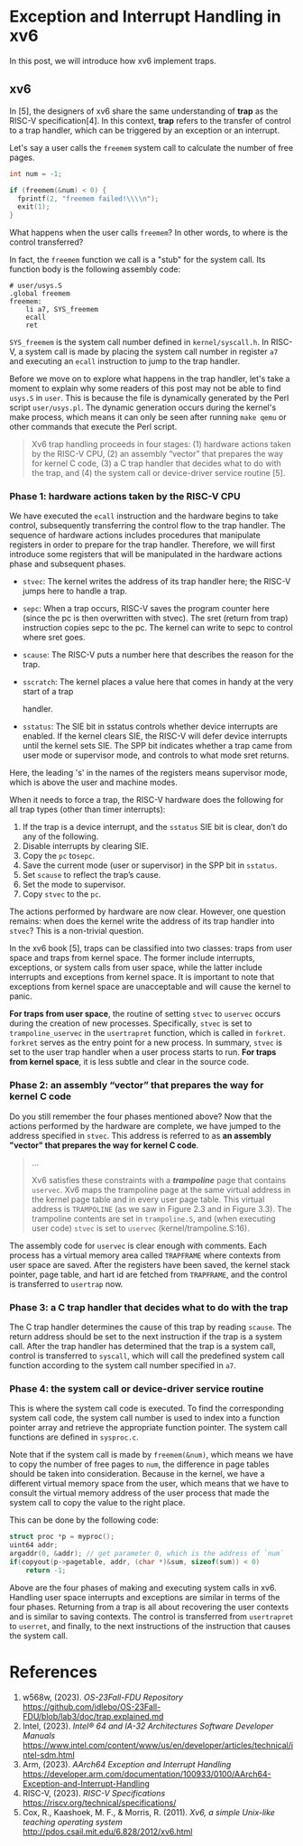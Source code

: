 # Exception and Interrupt Handling in xv6

In this post, we will introduce how xv6 implement traps.

## xv6

In [5], the designers of xv6 share the same understanding of **trap** as the RISC-V specification[4]. In this context, **trap** refers to the transfer of control to a trap handler, which can be triggered by an exception or an interrupt.

Let's say a user calls the `freemem` system call to calculate the number of free pages.

```c
int num = -1;

if (freemem(&num) < 0) {
  fprintf(2, "freemem failed!\\\\n");
  exit(1);
}
```

What happens when the user calls `freemem`? In other words, to where is the control transferred?

In fact, the `freemem` function we call is a "stub" for the system call. Its function body is the following assembly code:

```assembly
# user/usys.S
.global freemem
freemem:
	li a7, SYS_freemem
	ecall
	ret
```

`SYS_freemem` is the system call number defined in `kernel/syscall.h`. In RISC-V, a system call is made by placing the system call number in register `a7` and executing an `ecall` instruction to jump to the trap handler.

Before we move on to explore what happens in the trap handler, let's take a moment to explain why some readers of this post may not be able to find `usys.S` in `user`. This is because the file is dynamically generated by the Perl script `user/usys.pl`. The dynamic generation occurs during the kernel's make process, which means it can only be seen after running `make qemu` or other commands that execute the Perl script.

> Xv6 trap handling proceeds in four stages: (1) hardware actions taken by the RISC-V CPU, (2) an assembly “vector” that prepares the way for kernel C code, (3) a C trap handler that decides what to do with the trap, and (4) the system call or device-driver service routine [5].

### Phase 1: hardware actions taken by the RISC-V CPU

We have executed the `ecall` instruction and the hardware begins to take control, subsequently transferring the control flow to the trap handler. The sequence of hardware actions includes procedures that manipulate registers in order to prepare for the trap handler. Therefore, we will first introduce some registers that will be manipulated in the hardware actions phase and subsequent phases.

- `stvec`: The kernel writes the address of its trap handler here; the RISC-V jumps here to handle a trap.

- `sepc`: When a trap occurs, RISC-V saves the program counter here (since the pc is then overwritten with stvec). The sret (return from trap) instruction copies sepc to the pc. The kernel can write to sepc to control where sret goes.

- `scause`: The RISC-V puts a number here that describes the reason for the trap.

- `sscratch`: The kernel places a value here that comes in handy at the very start of a trap

  handler.

- `sstatus`: The SIE bit in sstatus controls whether device interrupts are enabled. If the kernel clears SIE, the RISC-V will defer device interrupts until the kernel sets SIE. The SPP bit indicates whether a trap came from user mode or supervisor mode, and controls to what mode sret returns.

Here, the leading 's' in the names of the registers means supervisor mode, which is above the user and machine modes.

When it needs to force a trap, the RISC-V hardware does the following for all trap types (other than timer interrupts):

1. If the trap is a device interrupt, and the `sstatus` SIE bit is clear, don’t do any of the following.
2. Disable interrupts by clearing SIE.
3. Copy the `pc` to`sepc`.
4. Save the current mode (user or supervisor) in the SPP bit in `sstatus`.
5. Set `scause` to reflect the trap’s cause.
6. Set the mode to supervisor.
7. Copy `stvec` to the `pc`.

The actions performed by hardware are now clear. However, one question remains: when does the kernel write the address of its trap handler into `stvec`? This is a non-trivial question. 

In the xv6 book [5], traps can be classified into two classes: traps from user space and traps from kernel space. The former include interrupts, exceptions, or system calls from user space, while the latter include interrupts and exceptions from kernel space. It is important to note that exceptions from kernel space are unacceptable and will cause the kernel to panic.

**For traps from user space**, the routine of setting `stvec` to `uservec` occurs during the creation of new processes. Specifically, `stvec` is set to `trampoline_uservec` in the `usertrapret` function, which is called in `forkret`. `forkret` serves as the entry point for a new process. In summary, `stvec` is set to the user trap handler when a user process starts to run. **For traps from kernel space**, it is less subtle and clear in the source code.

### Phase 2: an assembly “vector” that prepares the way for kernel C code

Do you still remember the four phases mentioned above? Now that the actions performed by the hardware are complete, we have jumped to the address specified in `stvec`. This address is referred to as **an assembly "vector" that prepares the way for kernel C code**.

> ...
>
> Xv6 satisfies these constraints with a ***trampoline*** page that contains `uservec`. Xv6 maps the trampoline page at the same virtual address in the kernel page table and in every user page table. This virtual address is `TRAMPOLINE` (as we saw in Figure 2.3 and in Figure 3.3). The trampoline contents are set in `trampoline.S`, and (when executing user code) `stvec` is set to `uservec` (kernel/trampoline.S:16).

The assembly code for `uservec` is clear enough with comments. Each process has a virtual memory area called `TRAPFRAME` where contexts from user space are saved. After the registers have been saved, the kernel stack pointer, page table, and hart id are fetched from `TRAPFRAME`, and the control is transferred to `usertrap` now.

### Phase 3: a C trap handler that decides what to do with the trap

The C trap handler determines the cause of this trap by reading `scause`. The return address should be set to the next instruction if the trap is a system call. After the trap handler has determined that the trap is a system call, control is transferred to `syscall`, which will call the predefined system call function according to the system call number specified in `a7`.

### Phase 4: the system call or device-driver service routine

This is where the system call code is executed. To find the corresponding system call code, the system call number is used to index into a function pointer array and retrieve the appropriate function pointer. The system call functions are defined in `sysproc.c`.

Note that if the system call is made by `freemem(&num)`, which means we have to copy the number of free pages to `num`, the difference in page tables should be taken into consideration. Because in the kernel, we have a different virtual memory space from the user, which means that we have to consult the virtual memory address of the user process that made the system call to copy the value to the right place.

This can be done by the following code:

```c
struct proc *p = myproc();
uint64 addr;
argaddr(0, &addr); // get parameter 0, which is the address of `num`
if(copyout(p->pagetable, addr, (char *)&sum, sizeof(sum)) < 0)
	return -1;
```

Above are the four phases of making and executing system calls in xv6. Handling user space interrupts and exceptions are similar in terms of the four phases. Returning from a trap is all about recovering the user contexts and is similar to saving contexts. The control is transferred from `usertrapret` to `userret`, and finally, to the next instructions of the instruction that causes the system call.

# References

1. w568w, (2023). *OS-23Fall-FDU Repository* https://github.com/idlebo/OS-23Fall-FDU/blob/lab3/doc/trap.explained.md
2. Intel, (2023). *Intel® 64 and IA-32 Architectures Software Developer Manuals* https://www.intel.com/content/www/us/en/developer/articles/technical/intel-sdm.html
3. Arm, (2023). *AArch64 Exception and Interrupt Handling* https://developer.arm.com/documentation/100933/0100/AArch64-Exception-and-Interrupt-Handling
4. RISC-V, (2023). *RISC-V Specifications* https://riscv.org/technical/specifications/
5. Cox, R., Kaashoek, M. F., & Morris, R. (2011). *Xv6, a simple Unix-like teaching operating system* http://pdos.csail.mit.edu/6.828/2012/xv6.html
